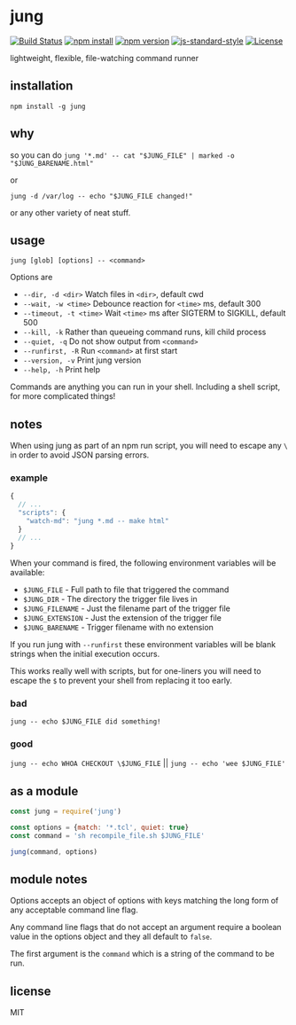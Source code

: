 # jung

[![Build Status](https://img.shields.io/travis/jarofghosts/jung.svg?style=flat-square)](https://travis-ci.org/jarofghosts/jung)
[![npm install](https://img.shields.io/npm/dm/jung.svg?style=flat-square)](https://www.npmjs.org/package/jung)
[![npm version](https://img.shields.io/npm/v/jung.svg?style=flat-square)](https://www.npmjs.org/package/jung)
[![js-standard-style](https://img.shields.io/badge/code%20style-standard-brightgreen.svg?style=flat-square)](https://github.com/feross/standard)
[![License](https://img.shields.io/npm/l/jung.svg?style=flat-square)](https://github.com/jarofghosts/jung/blob/master/LICENSE)

lightweight, flexible, file-watching command runner

## installation

`npm install -g jung`

## why

so you can do `jung '*.md' -- cat "$JUNG_FILE" | marked -o "$JUNG_BARENAME.html"`

or

`jung -d /var/log -- echo "$JUNG_FILE changed!"`

or any other variety of neat stuff.

## usage

`jung [glob] [options] -- <command>`

Options are

* `--dir, -d <dir>` Watch files in `<dir>`, default cwd
* `--wait, -w <time>` Debounce reaction for `<time>` ms, default 300
* `--timeout, -t <time>` Wait `<time>` ms after SIGTERM to SIGKILL, default 500
* `--kill, -k` Rather than queueing command runs, kill child process
* `--quiet, -q` Do not show output from `<command>`
* `--runfirst, -R` Run `<command>` at first start
* `--version, -v` Print jung version
* `--help, -h` Print help

Commands are anything you can run in your shell. Including a shell script, for
more complicated things!

## notes

When using jung as part of an npm run script, you will need to escape any `\`
in order to avoid JSON parsing errors.

### example

```js
{
  // ...
  "scripts": {
    "watch-md": "jung *.md -- make html"
  }
  // ...
}
```

When your command is fired, the following environment variables will be
available:

* `$JUNG_FILE` - Full path to file that triggered the command
* `$JUNG_DIR` - The directory the trigger file lives in
* `$JUNG_FILENAME` - Just the filename part of the trigger file
* `$JUNG_EXTENSION` - Just the extension of the trigger file
* `$JUNG_BARENAME` - Trigger filename with no extension

If you run jung with `--runfirst` these environment variables will be blank
strings when the initial execution occurs.

This works really well with scripts, but for one-liners you will need to escape
the `$` to prevent your shell from replacing it too early.

### bad

`jung -- echo $JUNG_FILE did something!`

### good

`jung -- echo WHOA CHECKOUT \$JUNG_FILE` || `jung -- echo 'wee $JUNG_FILE'`

## as a module

```js
const jung = require('jung')

const options = {match: '*.tcl', quiet: true}
const command = 'sh recompile_file.sh $JUNG_FILE'

jung(command, options)
```

## module notes

Options accepts an object of options with keys matching the long form of
any acceptable command line flag.

Any command line flags that do not accept an argument require a boolean value
in the options object and they all default to `false`.

The first argument is the `command` which is a string of the command to be run.

## license

MIT
